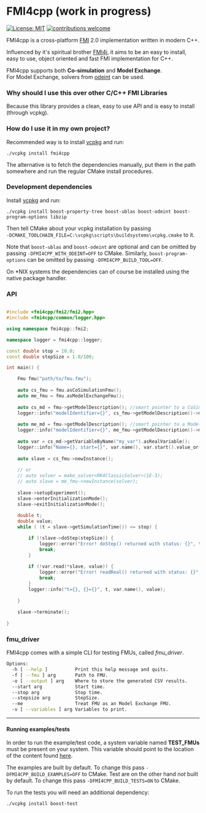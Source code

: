 # FMI4cpp (work in progress)

[![License: MIT](https://img.shields.io/badge/License-MIT-yellow.svg)](https://opensource.org/licenses/MIT)
[![contributions welcome](https://img.shields.io/badge/contributions-welcome-brightgreen.svg?style=flat)](https://github.com/NTNU-IHB/FMU-proxy/issues)

FMI4cpp is a cross-platform [FMI](https://fmi-standard.org/) 2.0 implementation written in modern C++.

Influenced by it's spiritual brother [FMI4j](https://github.com/SFI-Mechatronics/FMI4j), it aims to be
an easy to install, easy to use, object oriented and fast FMI implementation for C++.    

FMI4cpp supports both **Co-simulation** and **Model Exchange**. <br/>
For Model Exchange, solvers from [odeint](http://headmyshoulder.github.io/odeint-v2/doc/boost_numeric_odeint/getting_started/overview.html) can be used. 

### Why should I use this over other C/C++ FMI Libraries

Because this library provides a clean, easy to use API and is easy to install (through vcpkg).


### How do I use it in my own project?

Recommended way is to install [vcpkg](https://github.com/Microsoft/vcpkg) and run:
```
./vcpkg install fmi4cpp
``` 

The alternative is to fetch the dependencies manually, put them in the path somewhere and run the regular CMake install procedures. 


### Development dependencies

Install [vcpkg](https://github.com/Microsoft/vcpkg) and run:

```
./vcpkg install boost-property-tree boost-ublas boost-odeint boost-program-options libzip
``` 

Then tell CMake about your vcpkg installation by passing <br> ```-DCMAKE_TOOLCHAIN_FILE=C:\vcpkg\scripts\buildsystems\vcpkg.cmake``` to it. 

Note that ```boost-ublas``` and ```boost-odeint``` are optional and can be omitted by passing ```-DFMI4CPP_WITH_ODEINT=OFF``` to CMake.
Similarly, ```boost-program-options``` can be omitted by passing ```-DFMI4CPP_BUILD_TOOL=OFF```.

On *NIX systems the dependencies can of course be installed using the native package handler. 

### API

```cpp

#include <fmi4cpp/fmi2/fmi2.hpp>
#include <fmi4cpp/common/logger.hpp>

using namespace fmi4cpp::fmi2;

namespace logger = fmi4cpp::logger;

const double stop = 10.0;
const double stepSize = 1.0/100;

int main() {

    Fmu fmu("path/to/fmu.fmu");
    
    auto cs_fmu = fmu.asCoSimulationFmu();
    auto me_fmu = fmu.asModelExchangeFmu();
    
    auto cs_md = fmu->getModelDescription(); //smart pointer to a CoSimulationModelDescription instance
    logger::info("modelIdentifier={}", cs_fmu->getModelDescription()->modelIdentifier());
    
    auto me_md = fmu->getModelDescription(); //smart pointer to a ModelExchangeModelDescription instance
    logger::info("modelIdentifier={}", me_fmu->getModelDescription()->modelIdentifier());
    
    auto var = cs_md->getVariableByName("my_var").asRealVariable();
    logger::info("Name={}, start={}", var.name(), var.start().value_or(0));
              
    auto slave = cs_fmu->newInstance();
    
    // or 
    // auto solver = make_solver<RK4ClassicSolver>(1E-3);
    // auto slave = me_fmu->newInstance(solver);
         
    slave->setupExperiment();
    slave->enterInitializationMode();
    slave->exitInitializationMode();
    
    double t;
    double value;
    while ( (t = slave->getSimulationTime()) <= stop) {

        if (!slave->doStep(stepSize)) {
            logger::error("Error! doStep() returned with status: {}", to_string(slave->getLastStatus()));
            break;
        }
        
        if (!var.read(*slave, value)) {
            logger::error("Error! readReal() returned with status: {}", to_string(slave->getLastStatus()));
            break;
        }
        logger::info("t={}, {}={}", t, var.name(), value);
     
    }
    
    slave->terminate();
    
}
```



### fmu_driver

FMI4cpp comes with a simple CLI for testing FMUs, called _fmu_driver_. 

```bash
Options:
  -h [ --help ]          Print this help message and quits.
  -f [ --fmu ] arg       Path to FMU.
  -o [ --output ] arg    Where to store the generated CSV results.
  --start arg            Start time.
  --stop arg             Stop time.
  --stepsize arg         StepSize.
  --me                   Treat FMU as an Model Exchange FMU.
  -v [ --variables ] arg Variables to print.


```

***

#### Running examples/tests

In order to run the example/test code, a system variable named __TEST_FMUs__ must be present on your system. 
This variable should point to the location of the content found [here](https://github.com/markaren/TEST_FMUs).

The examples are built by default. To change this pass ```-DFMI4CPP_BUILD_EXAMPLES=OFF``` to CMake.
Test are on the other hand _not_ built by default. To change this pass ```-DFMI4CPP_BUILD_TESTS=ON``` to CMake.

To run the tests you will need an additional dependency:

```
./vcpkg install boost-test
``` 